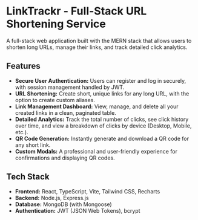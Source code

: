 # LinkTrackr - Full-Stack URL Shortening Service

A full-stack web application built with the MERN stack that allows users to shorten long URLs, manage their links, and track detailed click analytics.

## Features

- **Secure User Authentication:** Users can register and log in securely, with session management handled by JWT.
- **URL Shortening:** Create short, unique links for any long URL, with the option to create custom aliases.
- **Link Management Dashboard:** View, manage, and delete all your created links in a clean, paginated table.
- **Detailed Analytics:** Track the total number of clicks, see click history over time, and view a breakdown of clicks by device (Desktop, Mobile, etc.).
- **QR Code Generation:** Instantly generate and download a QR code for any short link.
- **Custom Modals:** A professional and user-friendly experience for confirmations and displaying QR codes.

## Tech Stack

- **Frontend:** React, TypeScript, Vite, Tailwind CSS, Recharts
- **Backend:** Node.js, Express.js
- **Database:** MongoDB (with Mongoose)
- **Authentication:** JWT (JSON Web Tokens), bcrypt
